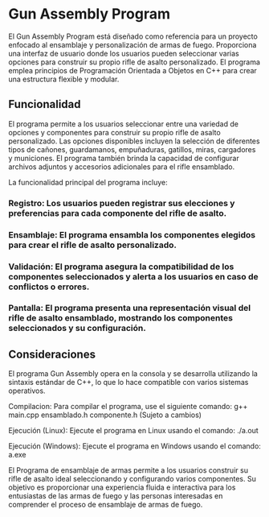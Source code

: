 # Gun Assembly Program

El Gun Assembly Program está diseñado como referencia para un proyecto enfocado al ensamblaje y personalización de armas de fuego. Proporciona una interfaz de usuario donde los usuarios pueden seleccionar varias opciones para construir su propio rifle de asalto personalizado. El programa emplea principios de Programación Orientada a Objetos en C++ para crear una estructura flexible y modular.

## Funcionalidad
El programa permite a los usuarios seleccionar entre una variedad de opciones y componentes para construir su propio rifle de asalto personalizado. Las opciones disponibles incluyen la selección de diferentes tipos de cañones, guardamanos, empuñaduras, gatillos, miras, cargadores y municiones. El programa también brinda la capacidad de configurar archivos adjuntos y accesorios adicionales para el rifle ensamblado.

La funcionalidad principal del programa incluye:

### Registro: Los usuarios pueden registrar sus elecciones y preferencias para cada componente del rifle de asalto.
### Ensamblaje: El programa ensambla los componentes elegidos para crear el rifle de asalto personalizado.
### Validación: El programa asegura la compatibilidad de los componentes seleccionados y alerta a los usuarios en caso de conflictos o errores.
### Pantalla: El programa presenta una representación visual del rifle de asalto ensamblado, mostrando los componentes seleccionados y su configuración.

## Consideraciones
El programa Gun Assembly opera en la consola y se desarrolla utilizando la sintaxis estándar de C++, lo que lo hace compatible con varios sistemas operativos.

Compilacion:
Para compilar el programa, use el siguiente comando: g++ main.cpp ensamblado.h componente.h (Sujeto a cambios)

Ejecución (Linux):
Ejecute el programa en Linux usando el comando: ./a.out

Ejecución (Windows):
Ejecute el programa en Windows usando el comando: a.exe

El Programa de ensamblaje de armas permite a los usuarios construir su rifle de asalto ideal seleccionando y configurando varios componentes. Su objetivo es proporcionar una experiencia fluida e interactiva para los entusiastas de las armas de fuego y las personas interesadas en comprender el proceso de ensamblaje de armas de fuego.